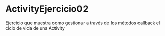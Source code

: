# ActivityEjercicio02
Ejercicio que muestra como gestionar a través de los métodos callback el ciclo de vida de una Activity
